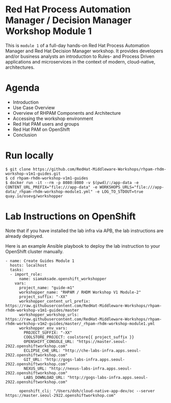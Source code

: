 Red Hat Process Automation Manager / Decision Manager Workshop Module 1
===
This is `module 1` of a full-day hands-on Red Hat Process Automation Manager and Red Hat Decision Manager workshop. It provides developers and/or business analysts an introduction to Rules- and Process Driven applications and microservices in the context of modern, cloud-native, architectures.

Agenda
===
* Introduction
* Use Case Overview
* Overview of RHPAM Components and Architecture
* Accessing the workshop environment
* Red Hat PAM users and groups
* Red Hat PAM on OpenShift
* Conclusion

Run locally
=== 

```
$ git clone https://github.com/RedHat-Middleware-Workshops/rhpam-rhdm-workshop-v1m1-guides.git
$ cd rhpam-rhdm-workshop-v1m1-guides
$ docker run -it --rm -p 8080:8080 -v $(pwd)/:/app-data -e CONTENT_URL_PREFIX="file:///app-data" -e WORKSHOPS_URLS="file:///app-data/_rhpam-rhdm-workshop-module1.yml" -e LOG_TO_STDOUT=true quay.io/osevg/workshopper
```

Lab Instructions on OpenShift
===

Note that if you have installed the lab infra via APB, the lab instructions are already deployed.

Here is an example Ansible playbook to deploy the lab instruction to your OpenShift cluster manually.
```
- name: Create Guides Module 1
  hosts: localhost
  tasks:
  - import_role:
      name: siamaksade.openshift_workshopper
    vars:
      project_name: "guide-m1"
      workshopper_name: "RHPAM / RHDM Workshop V1 Module-2"
      project_suffix: "-XX"
      workshopper_content_url_prefix: https://raw.githubusercontent.com/RedHat-Middleware-Workshops/rhpam-rhdm-workshop-v1m1-guides/master
      workshopper_workshop_urls: https://raw.githubusercontent.com/RedHat-Middleware-Workshops/rhpam-rhdm-workshop-v1m2-guides/master/_rhpam-rhdm-workshop-module1.yml
      workshopper_env_vars:
        PROJECT_SUFFIX: "-XX"
        COOLSTORE_PROJECT: coolstore{{ project_suffix }}
        OPENSHIFT_CONSOLE_URL: "https://master.seoul-2922.openshiftworkshop.com"
        ECLIPSE_CHE_URL: "http://che-labs-infra.apps.seoul-2922.openshiftworkshop.com"
        GIT_URL: "http://gogs-labs-infra.apps.seoul-2922.openshiftworkshop.com"
        NEXUS_URL: "http://nexus-labs-infra.apps.seoul-2922.openshiftworkshop.com"
        LABS_DOWNLOAD_URL: "http://gogs-labs-infra.apps.seoul-2922.openshiftworkshop.com"

      openshift_cli: "/Users/doh/cloud-native-app-dev/oc --server https://master.seoul-2922.openshiftworkshop.com"
```
